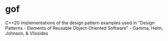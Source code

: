 # gof

C++20 implementations of the design pattern examples used in 
"Design Patterns - Elements of Reusable Object-Oriented Software" - Gamma, Helm, Johnson, & Vlissides

